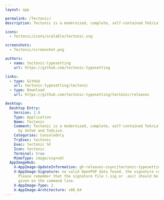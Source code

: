 ```yaml
---
layout: app

permalink: /Tectonic/
description: Tectonic is a modernized, complete, self-contained TeX/LaTeX engine, powered by XeTeX and TeXLive.

icons:
  - Tectonic/icons/scalable/tectonic.svg

screenshots:
  - Tectonic/screenshot.png

authors:
  - name: tectonic-typesetting
    url: https://github.com/tectonic-typesetting

links:
  - type: GitHub
    url: tectonic-typesetting/tectonic
  - type: Download
    url: https://github.com/tectonic-typesetting/tectonic/releases

desktop:
  Desktop Entry:
    Version: 1.0
    Type: Application
    Name: Tectonic
    Comment: Tectonic is a modernized, complete, self-contained TeX/LaTeX engine, powered
      by XeTeX and TeXLive.
    Categories: ConsoleOnly
    TryExec: tectonic
    Exec: tectonic %F
    Icon: tectonic
    Terminal: true
    MimeType: image/svg+xml
  AppImageHub:
    X-AppImage-UpdateInformation: gh-releases-zsync|tectonic-typesetting|tectonic|continuous|tectonic-*.AppImage.zsync
    X-AppImage-Signature: no valid OpenPGP data found. the signature could not be verified.
      Please remember that the signature file (.sig or .asc) should be the first file
      given on the command line.
    X-AppImage-Type: 2
    X-AppImage-Architecture: x86_64
---
```

